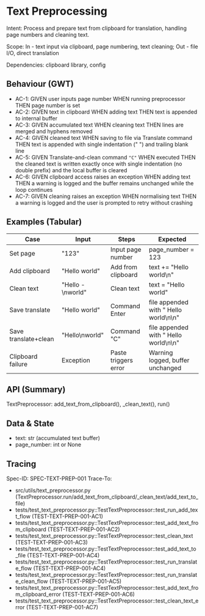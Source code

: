 # Text Preprocessing
Intent: Process and prepare text from clipboard for translation, handling page numbers and cleaning text.

Scope: In - text input via clipboard, page numbering, text cleaning; Out - file I/O, direct translation

Dependencies: clipboard library, config

## Behaviour (GWT)
- AC-1: GIVEN user inputs page number WHEN running preprocessor THEN page number is set
- AC-2: GIVEN text in clipboard WHEN adding text THEN text is appended to internal buffer
- AC-3: GIVEN accumulated text WHEN cleaning text THEN lines are merged and hyphens removed
- AC-4: GIVEN cleaned text WHEN saving to file via Translate command THEN text is appended with single indentation ("  ") and trailing blank line
- AC-5: GIVEN Translate-and-clean command `"C"` WHEN executed THEN the cleaned text is written exactly once with single indentation (no double prefix) and the local buffer is cleared
- AC-6: GIVEN clipboard access raises an exception WHEN adding text THEN a warning is logged and the buffer remains unchanged while the loop continues
- AC-7: GIVEN cleaning raises an exception WHEN normalising text THEN a warning is logged and the user is prompted to retry without crashing

## Examples (Tabular)
| Case | Input | Steps | Expected |
|---|---|---|---|
| Set page | "123" | Input page number | page_number = 123 |
| Add clipboard | "Hello world" | Add from clipboard | text += "Hello world\n" |
| Clean text | "Hello -\nworld" | Clean text | text = "Hello world" |
| Save translate | "Hello world" | Command Enter | file appended with "  Hello world\n\n" |
| Save translate+clean | "Hello\nworld" | Command "C" | file appended with "  Hello world\n\n" |
| Clipboard failure | Exception | Paste triggers error | Warning logged, buffer unchanged |

## API (Summary)
TextPreprocessor: add_text_from_clipboard(), _clean_text(), run()

## Data & State
- text: str (accumulated text buffer)
- page_number: int or None

## Tracing
Spec-ID: SPEC-TEXT-PREP-001
Trace-To:
- src/utils/text_preprocessor.py (TextPreprocessor.run/add_text_from_clipboard/_clean_text/add_text_to_file)
- tests/test_text_preprocessor.py::TestTextPreprocessor::test_run_add_text_flow (TEST-TEXT-PREP-001-AC1)
- tests/test_text_preprocessor.py::TestTextPreprocessor::test_add_text_from_clipboard (TEST-TEXT-PREP-001-AC2)
- tests/test_text_preprocessor.py::TestTextPreprocessor::test_clean_text (TEST-TEXT-PREP-001-AC3)
- tests/test_text_preprocessor.py::TestTextPreprocessor::test_add_text_to_file (TEST-TEXT-PREP-001-AC4)
- tests/test_text_preprocessor.py::TestTextPreprocessor::test_run_translate_flow (TEST-TEXT-PREP-001-AC4)
- tests/test_text_preprocessor.py::TestTextPreprocessor::test_run_translate_clean_flow (TEST-TEXT-PREP-001-AC5)
- tests/test_text_preprocessor.py::TestTextPreprocessor::test_add_text_from_clipboard_error (TEST-TEXT-PREP-001-AC6)
- tests/test_text_preprocessor.py::TestTextPreprocessor::test_clean_text_error (TEST-TEXT-PREP-001-AC7)
